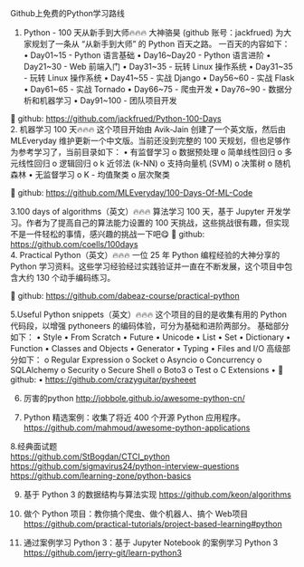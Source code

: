 Github上免费的Python学习路线 
1. Python - 100 天从新手到大师🔥🔥🔥
大神骆昊 (github 账号：jackfrued) 为大家规划了一条从 “从新手到大师” 的 Python 百天之路。
一百天的内容如下：
•	Day01~15 - Python 语言基础
•	Day16~Day20 - Python 语言进阶
•	Day21~30 - Web 前端入门
•	Day31~35 - 玩转 Linux 操作系统
•	Day31~35 - 玩转 Linux 操作系统
•	Day41~55 - 实战 Django
•	Day56~60 - 实战 Flask
•	Day61~65 - 实战 Tornado
•	Day66~75 - 爬虫开发
•	Day76~90 - 数据分析和机器学习
•	Day91~100 - 团队项目开发
 
🔗 github:
https://github.com/jackfrued/Python-100-Days <br/>
2. 机器学习 100 天🔥🔥🔥
这个项目开始由 Avik-Jain 创建了一个英文版，然后由 MLEveryday 维护更新一个中文版。当前还没到完整的 100 天规划，但也足够作为参考学习了，当前目录如下：
•	有监督学习
o	数据预处理
o	简单线性回归
o	多元线性回归
o	逻辑回归
o	k 近邻法 (k-NN)
o	支持向量机 (SVM)
o	决策树
o	随机森林
•	无监督学习
o	K - 均值聚类
o	层次聚类

🔗 github:
https://github.com/MLEveryday/100-Days-Of-ML-Code  <br/>
 

3.100 days of algorithms（英文）🔥🔥🔥
算法学习 100 天，基于 Jupyter 开发学习。作者为了提高自己的算法能力设置的 100 天挑战，这些挑战很有趣，但实现不是一件轻松的事情，感兴趣的挑战一下吧😋
🔗 github:
https://github.com/coells/100days  <br/>
4. Practical Python（英文）🔥🔥🔥
一位 25 年 Python 编程经验的大神分享的 Python 学习资料。这些学习经验经过实践验证并一直在不断发展，这个项目中包含大约 130 个动手编码练习。

🔗 github:
https://github.com/dabeaz-course/practical-python <br/>

5.Useful Python snippets（英文）🔥🔥🔥
这个项目的目的是收集有用的 Python 代码段，以增强 pythoneers 的编码体验，可分为基础和进阶两部分。
基础部分如下：
•	Style
•	From Scratch
•	Future
•	Unicode
•	List
•	Set
•	Dictionary
•	Function
•	Classes and Objects
•	Generator
•	Typing
•	Files and I/O
高级部分如下：
o	Regular Expression
o	Socket
o	Asyncio
o	Concurrency
o	SQLAlchemy
o	Security
o	Secure Shell
o	Boto3
o	Test
o	C Extensions
•	🔗 github:
•	https://github.com/crazyguitar/pysheeet <br/>

6. 厉害的python
http://jobbole.github.io/awesome-python-cn/  <br/>

7. Python 精选案例：收集了将近 400 个开源 Python 应用程序。
https://github.com/mahmoud/awesome-python-applications <br/>

8.经典面试题<br/>
https://github.com/StBogdan/CTCI_python <br/>
https://github.com/sigmavirus24/python-interview-questions <br/>
https://github.com/learning-zone/python-basics <br/>

9. 基于 Python 3 的数据结构与算法实现
https://github.com/keon/algorithms  <br/>

10. 做个 Python 项目：教你搞个爬虫、做个机器人、搞个 Web项目
https://github.com/practical-tutorials/project-based-learning#python  <br/>
11. 通过案例学习 Python 3：基于 Jupyter Notebook 的案例学习 Python 3
https://github.com/jerry-git/learn-python3  <br/>








